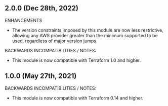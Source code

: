 ## 2.0.0 (Dec 28th, 2022)

ENHANCEMENTS

* The version constraints imposed by this module are now less restrictive,
  allowing any AWS provider greater than the minimum supported to be used,
  regardless of major version jumps.

BACKWARDS INCOMPATIBILITIES / NOTES:

* This module is now compatible with Terraform 1.0 and higher.

## 1.0.0 (May 27th, 2021)

BACKWARDS INCOMPATIBILITIES / NOTES:

* This module is now compatible with Terraform 0.14 and higher.
